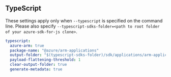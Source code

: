 ## TypeScript

These settings apply only when `--typescript` is specified on the command line.
Please also specify `--typescript-sdks-folder=<path to root folder of your azure-sdk-for-js clone>`.

``` yaml $(typescript)
typescript:
  azure-arm: true
  package-name: "@azure/arm-applications"
  output-folder: "$(typescript-sdks-folder)/sdk/applications/arm-applications"
  payload-flattening-threshold: 1
  clear-output-folder: true
  generate-metadata: true
```
